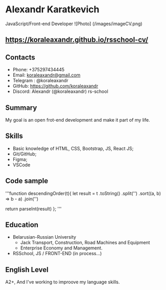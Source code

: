 # Alexandr Karatkevich

 JavaScript/Front-end Developer
 ![Photo] (/images/imageCV.png)
  
## <https://koraleaxandr.github.io/rsschool-cv/>

## Contacts

* Phone: +375297434445
* Email: koraleaxandr@gmail.com
* Telegram : @koraleaxandr
* GitHub: <https://github.com/koraleaxandr>
* Discord: Alexandr (@koraleaxandr) rs-school

## Summary

My goal is an open frot-end development and make it part of my life.

## Skills

* Basic knowledge of HTML, CSS, Bootstrap, JS, React JS;
* Git/GitHub;
* Figma;
* VSCode

## Code sample 

'''function descendingOrder(t){
  let result = t
    .toString()
    .split('')
    .sort((a, b) => b - a)
    .join('')

  return parseInt(result)
};
'''

## Education

* Belarusian-Russian University
  * Jack Transport, Construction, Road Machines and Equipment
  * Enterprise Economy and Management.
* RSSchool, JS / FRONT-END (in process...)

## English Level

A2+, And I've working to improove my language skills.
